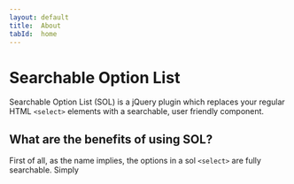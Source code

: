 ```yaml
---
layout: default
title:  About
tabId:  home
---
```


# Searchable Option List

Searchable Option List (SOL) is a jQuery plugin which replaces your regular HTML `<select>` elements with a searchable, user friendly component.

## What are the benefits of using SOL?

First of all, as the name implies, the options in a sol `<select>` are fully searchable. Simply 

